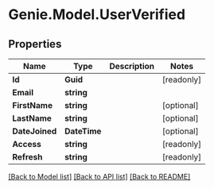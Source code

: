 # Genie.Model.UserVerified

## Properties

Name | Type | Description | Notes
------------ | ------------- | ------------- | -------------
**Id** | **Guid** |  | [readonly] 
**Email** | **string** |  | 
**FirstName** | **string** |  | [optional] 
**LastName** | **string** |  | [optional] 
**DateJoined** | **DateTime** |  | [optional] 
**Access** | **string** |  | [readonly] 
**Refresh** | **string** |  | [readonly] 

[[Back to Model list]](../README.md#documentation-for-models) [[Back to API list]](../README.md#documentation-for-api-endpoints) [[Back to README]](../README.md)

